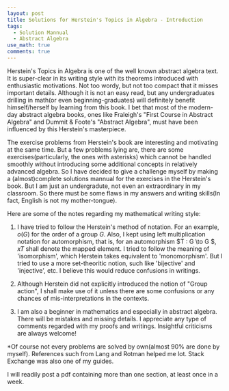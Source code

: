 ```yaml
---
layout: post
title: Solutions for Herstein's Topics in Algebra - Introduction
tags:
  - Solution Mannual
  - Abstract Algebra
use_math: true
comments: true
---
```


Herstein's Topics in Algebra is one of the well known abstract algebra text. It is super-clear in its writing style with its theorems introduced with enthusiastic motivations. Not too wordy, but not too compact that it misses important details. Although it is not an easy read, but any undergraduates drilling in math(or even beginning-graduates) will definitely benefit himself/herself by learning from this book. I bet that most of the modern-day abstract algebra books, ones like Fraleigh's "First Course in Abstract Algebra" and Dummit & Foote's "Abstract Algebra", must have been influenced by this Herstein's masterpiece. 

The exercise problems from Herstein's book are interesting and motivating at the same time. But a few problems lying are, there are some exercises(particularly, the ones with asterisks) which cannot be handled smoothly without introducing some additional concepts in relatively advanced algebra. So I have decided to give a challenge myself by making a (almost)complete solutions mannual for the exercises in the Herstein's book. But I am just an undergradute, not even an extraordinary in my classroom. So there must be some flaws in my answers and writing skills(In fact, English is not my mother-tongue).

Here are some of the notes regarding my mathematical writing style:

1. I have tried to follow the Herstein's method of notation. For an example, $o(G)$ for the order of a group $G$. Also, I kept using left multiplication notation for automorphism, that is, for an automorphism $T : G \to G $, $xT$ shall denote the mapped element. I tried to follow the meaning of 'isomorphism', which Herstein takes equivalent to 'monomorphism'. But I tried to use a more set-theoritic notion, such like 'bijective' and 'injective', etc. I believe this would reduce confusions in writings.

2. Although Herstein did not explicitly introduced the notion of "Group action", I shall make use of it unless there are some confusions or any chances of mis-interpretations in the contexts.

3. I am also a beginner in mathematics and especially in abstract algebra. There will be mistakes and missing details. I appreciate any type of comments regarded with my proofs and writings. Insightful criticisms are always welcome!

*Of course not every problems are solved by own(almost 90% are done by myself). References such from Lang and Rotman helped me lot. Stack Exchange was also one of my guides. 

 I will readily post a pdf containing more than one section, at least once in a week. 

